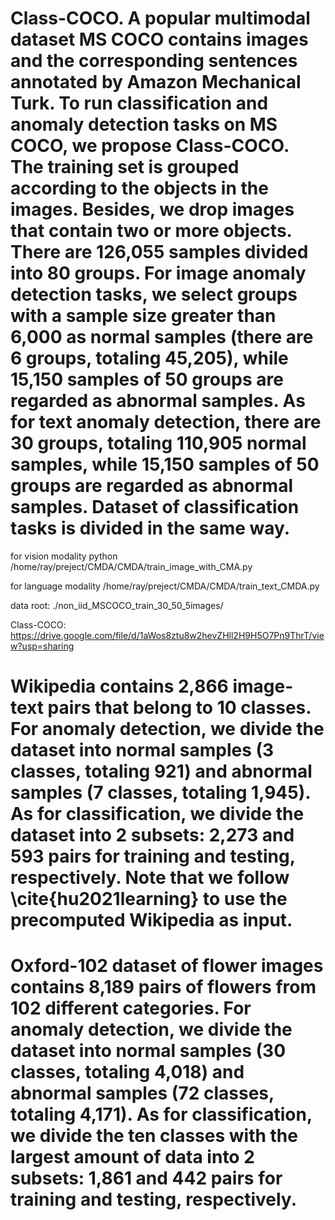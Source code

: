 # Class-COCO. A popular multimodal dataset MS COCO contains images and the corresponding sentences annotated by Amazon Mechanical Turk. To run classification and anomaly detection tasks on MS COCO, we propose Class-COCO. The training set is grouped according to the objects in the images. Besides, we drop images that contain two or more objects. There are 126,055 samples divided into 80 groups. For image anomaly detection tasks, we select groups with a sample size greater than 6,000 as normal samples (there are 6 groups, totaling 45,205), while 15,150 samples of 50 groups are regarded as abnormal samples. As for text anomaly detection, there are 30 groups, totaling 110,905 normal samples, while 15,150 samples of 50 groups are regarded as abnormal samples. Dataset of classification tasks is divided in the same way.

for vision modality
python /home/ray/preject/CMDA/CMDA/train_image_with_CMA.py

for language modality
/home/ray/preject/CMDA/CMDA/train_text_CMDA.py

data root: ./non_iid_MSCOCO_train_30_50_5images/

Class-COCO: https://drive.google.com/file/d/1aWos8ztu8w2hevZHll2H9H5O7Pn9ThrT/view?usp=sharing
	
# Wikipedia contains 2,866 image-text pairs that belong to 10 classes. For anomaly detection, we divide the dataset into normal samples (3 classes,  totaling 921) and abnormal samples (7 classes, totaling 1,945). As for classification, we divide the dataset into 2 subsets: 2,273 and 593 pairs for training and testing, respectively. Note that we follow \cite{hu2021learning} to use the precomputed Wikipedia as input.
	
# Oxford-102 dataset of flower images contains 8,189 pairs of flowers from 102 different categories. For anomaly detection, we divide the dataset into normal samples (30 classes,  totaling 4,018) and abnormal samples (72 classes, totaling 4,171). As for classification, we divide the ten classes with the largest amount of data into 2 subsets: 1,861 and 442 pairs for training and testing, respectively.
  



